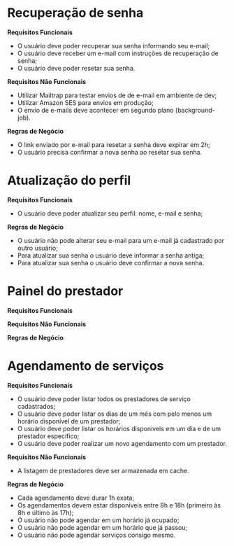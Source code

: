 # Recuperação de senha

  **Requisitos Funcionais**

  * O usuário deve poder recuperar sua senha informando seu e-mail;
  * O usuário deve receber um e-mail com instruções de recuperação de senha;
  * O usuário deve poder resetar sua senha.

  **Requisitos Não Funcionais**

  * Utilizar Mailtrap para testar envios de de e-mail em ambiente de dev;
  * Utilizar Amazon SES para envios em produção;
  * O envio de e-mails deve acontecer em segundo plano (background-job).

  **Regras de Negócio**

  * O link enviado por e-mail para resetar a senha deve expirar em 2h;
  * O usuário precisa confirmar a nova senha ao resetar sua senha.

# Atualização do perfil

  **Requisitos Funcionais**

  * O usuário deve poder atualizar seu perfil: nome, e-mail e senha;

  **Regras de Negócio**

  * O usuário não pode alterar seu e-mail para um e-mail já cadastrado por outro usuário;
  * Para atualizar sua senha o usuário deve informar a senha antiga;
  * Para atualizar sua senha o usuário deve confirmar a nova senha.

# Painel do prestador

  **Requisitos Funcionais**

  **Requisitos Não Funcionais**

  **Regras de Negócio**

# Agendamento de serviços

  **Requisitos Funcionais**

  * O usuário deve poder listar todos os prestadores de serviço cadastrados;
  * O usuário deve poder listar os dias de um mês com pelo menos um horário disponível de um prestador;
  * O usuário deve poder listar os horários disponíveis em um dia e de um prestador específico;
  * O usuário deve poder realizar um novo agendamento com um prestador.

  **Requisitos Não Funcionais**

  * A listagem de prestadores deve ser armazenada em cache.

  **Regras de Negócio**

  * Cada agendamento deve durar 1h exata;
  * Os agendamentos devem estar disponíveis entre 8h e 18h (primeiro às 8h e último às 17h);
  * O usuário não pode agendar em um horário já ocupado;
  * O usuário não pode agendar em um horário que já passou;
  * O usuário não pode agendar serviços consigo mesmo.
